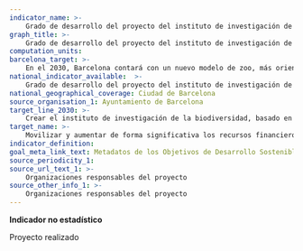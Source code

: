 ```yaml
---
indicator_name: >-
    Grado de desarrollo del proyecto del instituto de investigación de la biodiversidad
graph_title: >-
    Grado de desarrollo del proyecto del instituto de investigación de la biodiversidad
computation_units: 
barcelona_target: >-
    En el 2030, Barcelona contará con un nuevo modelo de zoo, más orientado hacia la preservación y la difusión de la biodiversidad, y con un instituto de investigación de la biodiversidad
national_indicator_available:  >-
    Grado de desarrollo del proyecto del instituto de investigación de la biodiversidad
national_geographical_coverage: Ciudad de Barcelona
source_organisation_1: Ayuntamiento de Barcelona
target_line_2030: >-
    Crear el instituto de investigación de la biodiversidad, basado en la colaboración entre el Zoo de Barcelona y universidades y centros de investigación. Proyecto realizado
target_name: >-
    Movilizar y aumentar de forma significativa los recursos financieros procedentes de todas las fuentes con el fin de conservar y utilizar la biodiversidad y los ecosistemas de forma sostenible
indicator_definition:
goal_meta_link_text: Metadatos de los Objetivos de Desarrollo Sostenible de las Naciones Unidas (pdf 894kB)
source_periodicity_1: 
source_url_text_1: >-
    Organizaciones responsables del proyecto
source_other_info_1: >-
    Organizaciones responsables del proyecto
---
```

**Indicador no estadístico**

Proyecto realizado